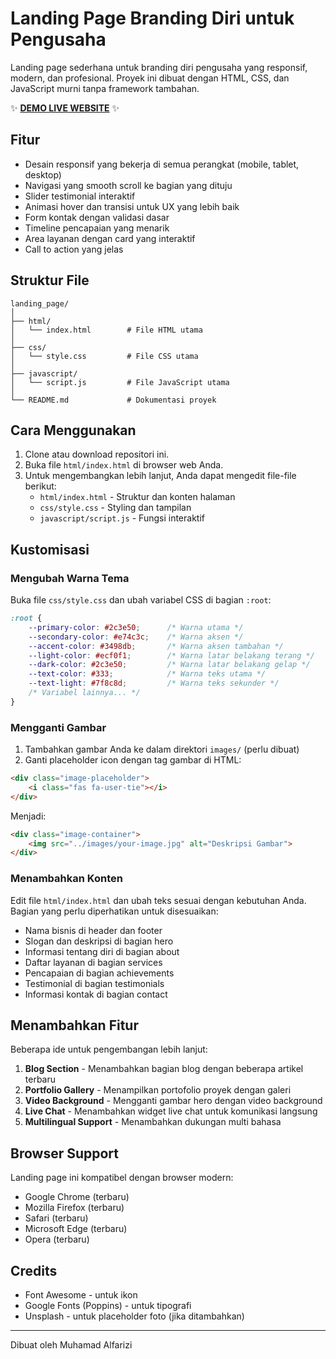 # Landing Page Branding Diri untuk Pengusaha

Landing page sederhana untuk branding diri pengusaha yang responsif, modern, dan profesional. Proyek ini dibuat dengan HTML, CSS, dan JavaScript murni tanpa framework tambahan.

✨ **[DEMO LIVE WEBSITE](https://mhmdalfarizi.github.io/web_landing_page/)** ✨

## Fitur

- Desain responsif yang bekerja di semua perangkat (mobile, tablet, desktop)
- Navigasi yang smooth scroll ke bagian yang dituju
- Slider testimonial interaktif
- Animasi hover dan transisi untuk UX yang lebih baik
- Form kontak dengan validasi dasar
- Timeline pencapaian yang menarik
- Area layanan dengan card yang interaktif
- Call to action yang jelas

## Struktur File

```
landing_page/
│
├── html/
│   └── index.html        # File HTML utama
│
├── css/
│   └── style.css         # File CSS utama
│
├── javascript/
│   └── script.js         # File JavaScript utama
│
└── README.md             # Dokumentasi proyek
```

## Cara Menggunakan

1. Clone atau download repositori ini.
2. Buka file `html/index.html` di browser web Anda.
3. Untuk mengembangkan lebih lanjut, Anda dapat mengedit file-file berikut:
   - `html/index.html` - Struktur dan konten halaman
   - `css/style.css` - Styling dan tampilan
   - `javascript/script.js` - Fungsi interaktif

## Kustomisasi

### Mengubah Warna Tema

Buka file `css/style.css` dan ubah variabel CSS di bagian `:root`:

```css
:root {
    --primary-color: #2c3e50;      /* Warna utama */
    --secondary-color: #e74c3c;    /* Warna aksen */
    --accent-color: #3498db;       /* Warna aksen tambahan */
    --light-color: #ecf0f1;        /* Warna latar belakang terang */
    --dark-color: #2c3e50;         /* Warna latar belakang gelap */
    --text-color: #333;            /* Warna teks utama */
    --text-light: #7f8c8d;         /* Warna teks sekunder */
    /* Variabel lainnya... */
}
```

### Mengganti Gambar

1. Tambahkan gambar Anda ke dalam direktori `images/` (perlu dibuat) 
2. Ganti placeholder icon dengan tag gambar di HTML:

```html
<div class="image-placeholder">
    <i class="fas fa-user-tie"></i>
</div>
```

Menjadi:

```html
<div class="image-container">
    <img src="../images/your-image.jpg" alt="Deskripsi Gambar">
</div>
```

### Menambahkan Konten

Edit file `html/index.html` dan ubah teks sesuai dengan kebutuhan Anda. Bagian yang perlu diperhatikan untuk disesuaikan:

- Nama bisnis di header dan footer
- Slogan dan deskripsi di bagian hero
- Informasi tentang diri di bagian about
- Daftar layanan di bagian services
- Pencapaian di bagian achievements
- Testimonial di bagian testimonials
- Informasi kontak di bagian contact

## Menambahkan Fitur

Beberapa ide untuk pengembangan lebih lanjut:

1. **Blog Section** - Menambahkan bagian blog dengan beberapa artikel terbaru
2. **Portfolio Gallery** - Menampilkan portofolio proyek dengan galeri
3. **Video Background** - Mengganti gambar hero dengan video background
4. **Live Chat** - Menambahkan widget live chat untuk komunikasi langsung
5. **Multilingual Support** - Menambahkan dukungan multi bahasa

## Browser Support

Landing page ini kompatibel dengan browser modern:
- Google Chrome (terbaru)
- Mozilla Firefox (terbaru)
- Safari (terbaru)
- Microsoft Edge (terbaru)
- Opera (terbaru)

## Credits

- Font Awesome - untuk ikon
- Google Fonts (Poppins) - untuk tipografi
- Unsplash - untuk placeholder foto (jika ditambahkan)

---

Dibuat oleh Muhamad Alfarizi 
